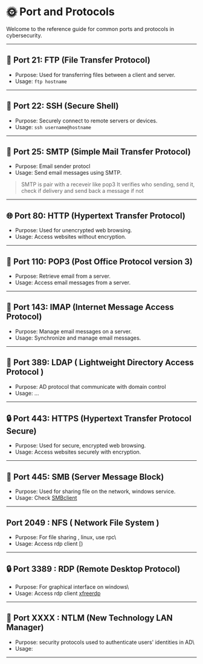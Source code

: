 # 🌞 Port and Protocols

Welcome to the reference guide for common ports and protocols in cybersecurity.

---

## 📁 Port 21: FTP (File Transfer Protocol)

- Purpose: Used for transferring files between a client and server.
- Usage: `ftp hostname`

---

## 🚪 Port 22: SSH (Secure Shell)

- Purpose: Securely connect to remote servers or devices.
- Usage: `ssh username@hostname`

---

## 📧 Port 25: SMTP (Simple Mail Transfer Protocol)

- Purpose: Email sender protocl
- Usage: Send email messages using SMTP.

> SMTP is pair with a receveir like pop3
> It verifies who sending, send it, check if delivery and send back a message if not

---

## 🌐 Port 80: HTTP (Hypertext Transfer Protocol)

- Purpose: Used for unencrypted web browsing.
- Usage: Access websites without encryption.

---

## 📨 Port 110: POP3 (Post Office Protocol version 3)

- Purpose: Retrieve email from a server.
- Usage: Access email messages from a server.

---


## 📩 Port 143: IMAP (Internet Message Access Protocol)

- Purpose: Manage email messages on a server.
- Usage: Synchronize and manage email messages.

---

## 📩 Port 389: LDAP ( Lightweight Directory Access Protocol )

- Purpose: AD protocol that communicate with domain control
- Usage: ...

---

## 🔒 Port 443: HTTPS (Hypertext Transfer Protocol Secure)

- Purpose: Used for secure, encrypted web browsing.
- Usage: Access websites securely with encryption.

---

## 🦋 Port 445: SMB (Server Message Block)

- Purpose: Used for sharing file on the network, windows service.
- Usage: Check [SMBclient](https://github.com/DotAdrien/Notes/blob/main/General/SMBclient.md)

---

## Port 2049 : NFS ( Network File System )

- Purpose: For file sharing , linux, use rpc\
- Usage: Access rdp client [)

---

## 🔒 Port 3389 : RDP (Remote Desktop Protocol)

- Purpose: For graphical interface on windows\
- Usage: Access rdp client [xfreerdp](https://github.com/DotAdrien/Notes/blob/main/General/Xfreerdp.md)

---

## 🧁 Port XXXX : NTLM (New Technology LAN Manager)

- Purpose: security protocols used to authenticate users' identities in AD\
- Usage: 

---
